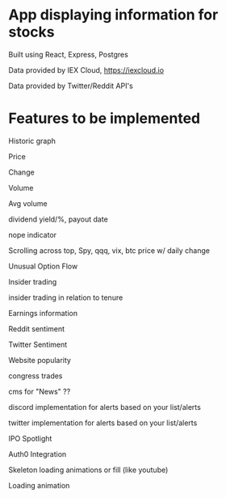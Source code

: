 # App displaying information for stocks

Built using React, Express, Postgres

Data provided by IEX Cloud, https://iexcloud.io

Data provided by Twitter/Reddit API's

# Features to be implemented

Historic graph

Price

Change

Volume

Avg volume

dividend yield/%, payout date

nope indicator


Scrolling across top, Spy, qqq, vix, btc price w/ daily change


Unusual Option Flow


Insider trading

insider trading in relation to tenure


Earnings information


Reddit sentiment

Twitter Sentiment


Website popularity


congress trades


cms for "News" ??


discord implementation for alerts based on your list/alerts

twitter implementation for alerts based on your list/alerts


IPO Spotlight


Auth0 Integration


Skeleton loading animations or fill (like youtube) 

Loading animation